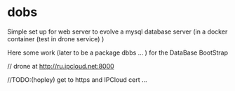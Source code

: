 # dobs
 Simple set up for web server to 
evolve a mysql database server 
(in a docker container 
  (test in drone service)
)

 Here some work (later to be  a
package dbbs ... ) for the 
DataBase BootStrap

// drone at http://ru.ipcloud.net:8000

 //TODO:(hopley) get to https and IPCloud cert ...


